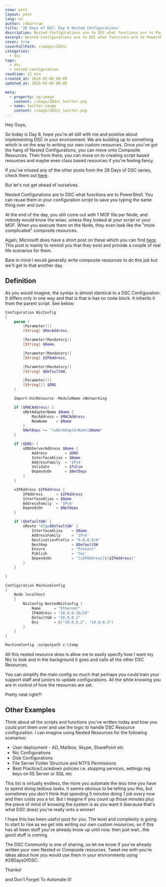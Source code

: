 ```yaml
---
view: post
layout: post
lang: en
author: rdbartram
title: '28 Days of DSC: Day 6 Nested Configurations'
description: Nested Configurations are to DSC what functions are to PowerShell. You can reuse them in your configuration script to save you typing the same thing over and over.
excerpt: Nested Configurations are to DSC what functions are to PowerShell. You can reuse them in your configuration script to save you typing the same thing over and over.
cover: true
coverFullPath: /images/28dsc
categories:
  - dsc
tags:
  - dsc
  - nested configuration
readtime: 12 min
created_at: 2018-02-06 08:00
updated_at: 2018-02-06 08:00

meta:
  - property: og:image
    content: /image/28dsc_twitter.png
  - name: twitter:image
    content: /image/28dsc_twitter.png
---
```


Hey Guys,

So today is Day 6, hope you're all still with me and positive about implementing DSC in your environment. We are building up to something which is on the way to writing our own custom resources. Once you've got the hang of Nested Configurations, you can move onto Composite Resources. Then from there, you can move on to creating script based resources and maybe even class based resources if you're feeling fancy.

If you've missed any of the other posts from the 28 Days of DSC series, check them out [here](/posts/?tag=dsc).

But let's not get ahead of ourselves.

Nested Configurations are to DSC what functions are to PowerShell. You can reuse them in your configuration script to save you typing the same thing over and over.

At the end of the day, you still come out with 1 MOF file per Node, and nobody would know the wiser, unless they looked at your script or your MOF. When you execute them on the Node, they even look like the "more complicated" composite resources.

Again, Microsoft does have a short post on these which you can find [here](https://docs.microsoft.com/en-us/powershell/dsc/compositeconfigs). This post is mainly to remind you that they exist and provide a couple of real life scenarios for them.

Bare in mind I would generally write composite resources to do this job but we'll get to that another day.

## Definition

As you would imagine, the syntax is almost identical to a DSC Configuration. It differs only in one way and that is that is has no node block. It inherits it from the parent script. See below:

```powershell
Configuration NicConfig
{
    param (
        [Parameter()]
        [String] $MacAddress,

        [Parameter(Mandatory)]
        [String] $Name,

        [Parameter(Mandatory)]
        [String] $IPAddress,

        [Parameter(Mandatory)]
        [String] $DefaultGW,

        [Parameter()]
        [String[]] $DNS
    )

    Import-DscResource -ModuleName xNetworking

    if ($MACAddress) {
        xNetAdapterName $Name {
            MacAddress = $MACAddress
            NewName    = $Name
        }
        $NetDeps += "[xNetAdapterName]$Name"
    }

    if ($DNS) {
        xDNSServerAddress $Name {
            Address        = $DNS
            InterfaceAlias = $Name
            AddressFamily  = 'IPv4'
            Validate       = $false
            DependsOn      = $NetDeps
        }
    }

    xIPAddress $IPAddress {
        IPAddress      = $IPAddress
        InterfaceAlias = $Name
        AddressFamily  = 'IPv4'
        DependsOn      = $NetDeps
    }

    if ($DefaultGW) {
        xRoute "dfgw$DefaultGW" {
            InterfaceAlias    = $Name
            AddressFamily     = 'IPv4'
            DestinationPrefix = "0.0.0.0/0"
            NextHop           = $DefaultGW
            Ensure            = "Present"
            Publish           = 'Yes'
            DependsOn         = "[xIPAddress]$($IPAddress)"
        }
    }

}

Configuration MachineConfig
{
    Node localhost
    {
        NicConfig NestedNicConfig {
            Name      = "Ethernet"
            IPAddress = "10.0.0.10/24"
            DefaultGW = "10.0.0.1"
            Dns       = @("10.0.0.2", "10.0.0.3")
        }
    }
}

MachineConfig -outputpath c:\temp
```

All this nested resource does is allow me to easily specify how I want my Nic to look and in the background it goes and calls all the other DSC Resources.

You can simplify the main config so much that perhaps you could train your support staff and juniors to update configurations. All the while knowing you are in control of how the resources are set.

Pretty neat right?!

## Other Examples

Think about all the scripts and functions you've written today and how you could port them over and use the logic to handle DSC Resource configuration. I can imagine using Nested Resources for the following scenarios:

- User deployment - AD, Mailbox, Skype, SharePoint etc
- Nic Configurations
- Disk Configurations
- File Server Folder Structure and NTFS Permissions
- Best Practice/Lockdown policies i.e. stopping services, settings reg keys on IIS Server or SQL etc

This list is virtually endless, the more you automate the less time you have to spend doing tedious tasks. It seems obvious to be telling you this, but sometimes you don't think that spending 5 minutes doing 1 job every now and then costs you a lot. But I imagine if you count up those minutes plus the piece of mind of knowing the system is as you want it (because that's what DSC does) you're really onto a winner!

I hope this has been useful post for you. The level and complexity is going to start to rise as we get into writing our own custom resources, so if this has all been stuff you've already know up until now, then just wait...the good stuff is coming.

The DSC Community is one of sharing, so let me know if you've already written your own Nested or Composite resources. Tweet me with you're ideas about how you would use them in your environments using #28DaysOfDSC.

Thanks!

and Don't Forget To Automate It!
